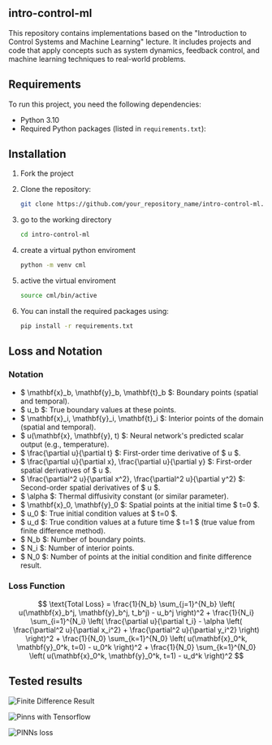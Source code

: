 ## intro-control-ml

This repository contains implementations based on the "Introduction to Control Systems and Machine Learning" lecture. It includes projects and code that apply concepts such as system dynamics, feedback control, and machine learning techniques to real-world problems.

## Requirements

To run this project, you need the following dependencies:

- Python 3.10
- Required Python packages (listed in `requirements.txt`):


## Installation

1. Fork the project

2. Clone the repository:
   ```bash
   git clone https://github.com/your_repository_name/intro-control-ml.git
   
3. go to the working directory
   ```bash
   cd intro-control-ml

4. create a virtual python enviroment
   ```bash
   python -m venv cml

5. active the virtual enviroment
   ```bash
   source cml/bin/active

6. You can install the required packages using:
    ```bash
    pip install -r requirements.txt

## Loss and Notation

### Notation

- $ \mathbf{x}_b, \mathbf{y}_b, \mathbf{t}_b $: Boundary points (spatial and temporal).
- $ u_b $: True boundary values at these points.
- $ \mathbf{x}_i, \mathbf{y}_i, \mathbf{t}_i $: Interior points of the domain (spatial and temporal).
- $ u(\mathbf{x}, \mathbf{y}, t) $: Neural network's predicted scalar output (e.g., temperature).
- $ \frac{\partial u}{\partial t} $: First-order time derivative of $ u $.
- $ \frac{\partial u}{\partial x}, \frac{\partial u}{\partial y} $: First-order spatial derivatives of $ u $.
- $ \frac{\partial^2 u}{\partial x^2}, \frac{\partial^2 u}{\partial y^2} $: Second-order spatial derivatives of $ u $.
- $ \alpha $: Thermal diffusivity constant (or similar parameter).
- $ \mathbf{x}_0, \mathbf{y}_0 $: Spatial points at the initial time $ t=0 $.
- $ u_0 $: True initial condition values at $ t=0 $.
- $ u_d $: True condition values at a future time $ t=1 $ (true value from finite difference method).
- $ N_b $: Number of boundary points.
- $ N_i $: Number of interior points.
- $ N_0 $: Number of points at the initial condition and finite difference result.


### Loss Function
$$
\text{Total Loss} = 
\frac{1}{N_b} \sum_{j=1}^{N_b} \left( u(\mathbf{x}_b^j, \mathbf{y}_b^j, t_b^j) - u_b^j \right)^2 + 
\frac{1}{N_i} \sum_{i=1}^{N_i} \left( \frac{\partial u}{\partial t_i} - \alpha \left( \frac{\partial^2 u}{\partial x_i^2} + \frac{\partial^2 u}{\partial y_i^2} \right) \right)^2 + \frac{1}{N_0} \sum_{k=1}^{N_0} \left( u(\mathbf{x}_0^k, \mathbf{y}_0^k, t=0) - u_0^k \right)^2 + 
\frac{1}{N_0} \sum_{k=1}^{N_0} \left( u(\mathbf{x}_0^k, \mathbf{y}_0^k, t=1) - u_d^k \right)^2
$$


## Tested results
![Finite Difference Result](./results/fdm_result.png)

![Pinns with Tensorflow](./results/pinns_tf.png)

![PINNs loss](./results/PINN_loss_history.png)
